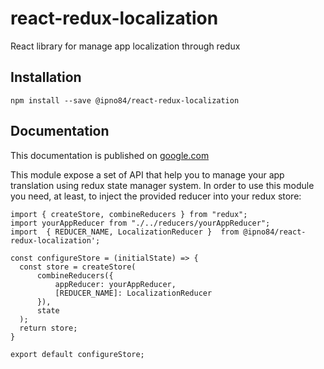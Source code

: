 # react-redux-localization

React library for manage app localization through redux

## Installation

    npm install --save @ipno84/react-redux-localization

## Documentation
This documentation is published on [google.com](http://google.com)

This module expose a set of API that help you to manage your app translation using redux state manager system.
In order to use this module you need, at least, to inject the provided reducer into your redux store:

    import { createStore, combineReducers } from "redux";  
    import yourAppReducer from "./../reducers/yourAppReducer";
    import  { REDUCER_NAME, LocalizationReducer }  from @ipno84/react-redux-localization';
    
    const configureStore = (initialState) => {  
      const store = createStore(
	      combineReducers({
		      appReducer: yourAppReducer,
		      [REDUCER_NAME]: LocalizationReducer
	      }),
	      state
	  );
      return store;
    }
    
    export default configureStore;